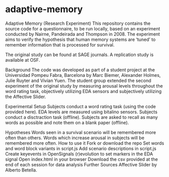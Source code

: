 # adaptive-memory

Adaptive Memory (Research Experiment)
This repository contains the source code for a questionnaire, to be run locally, based on an experiment conducted by Nairne, Pandeirada and Thompson in 2008. The experiment aims to verify the hypothesis that human memory systems are ‘tuned’ to remember information that is processed for survival.

The original study can be found at SAGE journals.
A replication study is available at OSF.

Background
The code was developed as part of a student project at the Universidad Pompeu Fabra, Barcelona by Marc Biemer, Alexander Holmes, Julie Ruyter and Vivian Yuen. The student group extended the second experiment of the original study by measuring arousal levels throughout the word rating task, objectively utilizing EDA sensors and subjectively utilizing the Affective Slider.

Experimental Setup
Subjects conduct a word rating task (using the code provided here).
EDA levels are measured using bitalino sensors.
Subjects conduct a disctraction task (offline).
Subjects are asked to recall as many words as possible and note them on a blank paper (offline).

Hypotheses
Words seen in a survival scenario will be remembered more often than others.
Words which increase arousal in subjects will be remembered more often.
How to use it
Fork or download the repo
Set words and word block variants in script.js
Add scenario descriptions in script.js
Create keyevents in OpenSignals (r)evolution to set markers in the EDA signal
Open index.html in your browser
Download the csv provided at the end of each session for data analysis
Further Sources
Affective Slider by Alberto Betella.
